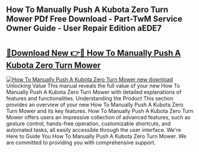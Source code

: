 ## How To Manually Push A Kubota Zero Turn Mower PDf Free Download - Part-TwM Service Owner Guide - User Repair Edition aEDE7

# <h2><a href="http://bc91566.oget.top/?id=How+To+Manually+Push+A+Kubota+Zero+Turn+Mower">🔗Download New 👉🔴 How To Manually Push A Kubota Zero Turn Mower</a></h2>

[![How To Manually Push A Kubota Zero Turn Mower new download](https://i.imgur.com/5g1atiW.png)](http://bc91566.oget.top/?id=How+To+Manually+Push+A+Kubota+Zero+Turn+Mower)
Unlocking Value This manual reveals the full value of your new How To Manually Push A Kubota Zero Turn Mower with detailed explanations of features and functionalities. Understanding the Product This section provides an overview of your new How To Manually Push A Kubota Zero Turn Mower and its key features. How To Manually Push A Kubota Zero Turn Mower offers users an impressive collection of advanced features, such as gesture control, hands-free operation, customizable shortcuts, and automated tasks, all easily accessible through the user interface. We're Here to Guide You How To Manually Push A Kubota Zero Turn Mower. We are committed to providing you with comprehensive support.
